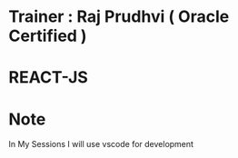 # Trainer : Raj Prudhvi ( Oracle Certified )

# REACT-JS
  

# Note 
In My Sessions I will use vscode for development
